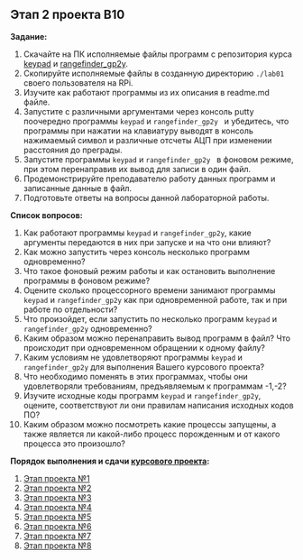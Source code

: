 ## Этап 2 проекта В10

__Задание:__  
1. Скачайте на ПК исполняемые файлы программ с репозитория курса [keypad](../../code_examples/Клавиатура/keypad) и [rangefinder_gp2y](../../code_examples/Дальномер%20GP2Y/rangefinder_gp2y).
2. Скопируйте исполняемые файлы в созданную директорию `./lab01` своего пользователя на RPi.
3. Изучите как работают программы из их описания в readme.md файле.
4. Запустите с различными аргументами через консоль putty поочередно программы `keypad` и `rangefinder_gp2y ` и убедитесь, что программы при нажатии на клавиатуру выводят в консоль нажимаемый символ и различные отсчеты АЦП при изменении расстояния до преграды.
5. Запустите программы `keypad` и `rangefinder_gp2y ` в фоновом режиме, при этом перенаправив их вывод для записи в один файл.
6. Продемонстрируйте преподавателю работу данных программ и записанные данные в файл.
7. Подготовьте ответы на вопросы данной лабораторной работы.


__Список вопросов:__
1. Как работают программы `keypad` и `rangefinder_gp2y`, какие аргументы передаются в них при запуске и на что они влияют?
2. Как можно запустить через консоль несколько программ одновременно?
3. Что такое фоновый режим работы и как остановить выполнение программы в фоновом режиме?
4. Оцените сколько процессорного времени занимают программы `keypad` и `rangefinder_gp2y` как при одновременной работе, так и при работе по отдельности?
5. Что произойдет, если запустить по несколько программ `keypad` и `rangefinder_gp2y` одновременно?
6. Каким образом можно перенаправить вывод программ в файл? Что происходит при одновременном обращении к одному файлу?
7. Каким условиям не удовлетворяют программы `keypad` и `rangefinder_gp2y` для выполнения Вашего курсового проекта?
8. Что необходимо поменять в этих программах, чтобы они удовлетворяли требованиям, предъявляемым к программам -1,-2?
9. Изучите исходные коды программ `keypad` и `rangefinder_gp2y`, оцените, соответствуют ли они правилам написания исходных кодов ПО?
10. Каким образом можно посмотреть какие процессы запущены, а также является ли какой-либо процесс порожденным и от какого процесса это произошло?

__Порядок выполнения и сдачи [курсового проекта](var_10_task.md):__
1. [Этап проекта №1](var_10_stage_01.md)
2. [Этап проекта №2](var_10_stage_02.md)
3. [Этап проекта №3](var_10_stage_03.md)
4. [Этап проекта №4](var_10_stage_04.md)
5. [Этап проекта №5](var_10_stage_05.md)
6. [Этап проекта №6](var_10_stage_06.md)
7. [Этап проекта №7](var_10_stage_07.md)
8. [Этап проекта №8](var_10_stage_08.md)
